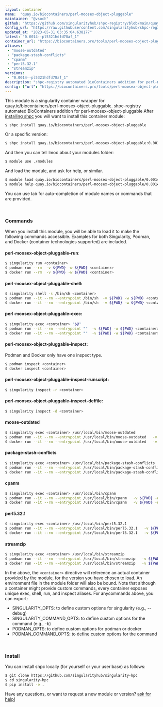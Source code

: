 ```yaml
---
layout: container
name:  "quay.io/biocontainers/perl-moosex-object-pluggable"
maintainer: "@vsoch"
github: "https://github.com/singularityhub/shpc-registry/blob/main/quay.io/biocontainers/perl-moosex-object-pluggable/container.yaml"
config_url: "https://raw.githubusercontent.com/singularityhub/shpc-registry/main/quay.io/biocontainers/perl-moosex-object-pluggable/container.yaml"
updated_at: "2023-05-31 03:35:04.638177"
latest: "0.0014--pl5321hdfd78af_1"
container_url: "https://biocontainers.pro/tools/perl-moosex-object-pluggable"
aliases:
 - "moose-outdated"
 - "package-stash-conflicts"
 - "cpanm"
 - "perl5.32.1"
 - "streamzip"
versions:
 - "0.0014--pl5321hdfd78af_1"
description: "shpc-registry automated BioContainers addition for perl-moosex-object-pluggable"
config: {"url": "https://biocontainers.pro/tools/perl-moosex-object-pluggable", "maintainer": "@vsoch", "description": "shpc-registry automated BioContainers addition for perl-moosex-object-pluggable", "latest": {"0.0014--pl5321hdfd78af_1": "sha256:7569cb2e31b71654ec2ed24b51b87e05a2f769bad06d4eff237d9a0d771aabbb"}, "tags": {"0.0014--pl5321hdfd78af_1": "sha256:7569cb2e31b71654ec2ed24b51b87e05a2f769bad06d4eff237d9a0d771aabbb"}, "docker": "quay.io/biocontainers/perl-moosex-object-pluggable", "aliases": {"moose-outdated": "/usr/local/bin/moose-outdated", "package-stash-conflicts": "/usr/local/bin/package-stash-conflicts", "cpanm": "/usr/local/bin/cpanm", "perl5.32.1": "/usr/local/bin/perl5.32.1", "streamzip": "/usr/local/bin/streamzip"}}
---
```


This module is a singularity container wrapper for quay.io/biocontainers/perl-moosex-object-pluggable.
shpc-registry automated BioContainers addition for perl-moosex-object-pluggable
After [installing shpc](#install) you will want to install this container module:


```bash
$ shpc install quay.io/biocontainers/perl-moosex-object-pluggable
```

Or a specific version:

```bash
$ shpc install quay.io/biocontainers/perl-moosex-object-pluggable:0.0014--pl5321hdfd78af_1
```

And then you can tell lmod about your modules folder:

```bash
$ module use ./modules
```

And load the module, and ask for help, or similar.

```bash
$ module load quay.io/biocontainers/perl-moosex-object-pluggable/0.0014--pl5321hdfd78af_1
$ module help quay.io/biocontainers/perl-moosex-object-pluggable/0.0014--pl5321hdfd78af_1
```

You can use tab for auto-completion of module names or commands that are provided.

<br>

### Commands

When you install this module, you will be able to load it to make the following commands accessible.
Examples for both Singularity, Podman, and Docker (container technologies supported) are included.

#### perl-moosex-object-pluggable-run:

```bash
$ singularity run <container>
$ podman run --rm  -v ${PWD} -w ${PWD} <container>
$ docker run --rm  -v ${PWD} -w ${PWD} <container>
```

#### perl-moosex-object-pluggable-shell:

```bash
$ singularity shell -s /bin/sh <container>
$ podman run --it --rm --entrypoint /bin/sh  -v ${PWD} -w ${PWD} <container>
$ docker run --it --rm --entrypoint /bin/sh  -v ${PWD} -w ${PWD} <container>
```

#### perl-moosex-object-pluggable-exec:

```bash
$ singularity exec <container> "$@"
$ podman run --it --rm --entrypoint ""  -v ${PWD} -w ${PWD} <container> "$@"
$ docker run --it --rm --entrypoint ""  -v ${PWD} -w ${PWD} <container> "$@"
```

#### perl-moosex-object-pluggable-inspect:

Podman and Docker only have one inspect type.

```bash
$ podman inspect <container>
$ docker inspect <container>
```

#### perl-moosex-object-pluggable-inspect-runscript:

```bash
$ singularity inspect -r <container>
```

#### perl-moosex-object-pluggable-inspect-deffile:

```bash
$ singularity inspect -d <container>
```


#### moose-outdated

```bash
$ singularity exec <container> /usr/local/bin/moose-outdated
$ podman run --it --rm --entrypoint /usr/local/bin/moose-outdated   -v ${PWD} -w ${PWD} <container> -c " $@"
$ docker run --it --rm --entrypoint /usr/local/bin/moose-outdated   -v ${PWD} -w ${PWD} <container> -c " $@"
```


#### package-stash-conflicts

```bash
$ singularity exec <container> /usr/local/bin/package-stash-conflicts
$ podman run --it --rm --entrypoint /usr/local/bin/package-stash-conflicts   -v ${PWD} -w ${PWD} <container> -c " $@"
$ docker run --it --rm --entrypoint /usr/local/bin/package-stash-conflicts   -v ${PWD} -w ${PWD} <container> -c " $@"
```


#### cpanm

```bash
$ singularity exec <container> /usr/local/bin/cpanm
$ podman run --it --rm --entrypoint /usr/local/bin/cpanm   -v ${PWD} -w ${PWD} <container> -c " $@"
$ docker run --it --rm --entrypoint /usr/local/bin/cpanm   -v ${PWD} -w ${PWD} <container> -c " $@"
```


#### perl5.32.1

```bash
$ singularity exec <container> /usr/local/bin/perl5.32.1
$ podman run --it --rm --entrypoint /usr/local/bin/perl5.32.1   -v ${PWD} -w ${PWD} <container> -c " $@"
$ docker run --it --rm --entrypoint /usr/local/bin/perl5.32.1   -v ${PWD} -w ${PWD} <container> -c " $@"
```


#### streamzip

```bash
$ singularity exec <container> /usr/local/bin/streamzip
$ podman run --it --rm --entrypoint /usr/local/bin/streamzip   -v ${PWD} -w ${PWD} <container> -c " $@"
$ docker run --it --rm --entrypoint /usr/local/bin/streamzip   -v ${PWD} -w ${PWD} <container> -c " $@"
```



In the above, the `<container>` directive will reference an actual container provided
by the module, for the version you have chosen to load. An environment file in the
module folder will also be bound. Note that although a container
might provide custom commands, every container exposes unique exec, shell, run, and
inspect aliases. For anycommands above, you can export:

 - SINGULARITY_OPTS: to define custom options for singularity (e.g., --debug)
 - SINGULARITY_COMMAND_OPTS: to define custom options for the command (e.g., -b)
 - PODMAN_OPTS: to define custom options for podman or docker
 - PODMAN_COMMAND_OPTS: to define custom options for the command

<br>

### Install

You can install shpc locally (for yourself or your user base) as follows:

```bash
$ git clone https://github.com/singularityhub/singularity-hpc
$ cd singularity-hpc
$ pip install -e .
```

Have any questions, or want to request a new module or version? [ask for help!](https://github.com/singularityhub/singularity-hpc/issues)